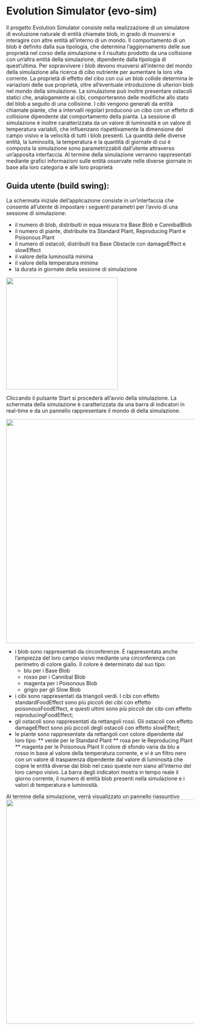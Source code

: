 # Evolution Simulator (evo-sim)

Il progetto Evolution Simulator consiste nella realizzazione di un simulatore di evoluzione naturale di entità chiamate blob, in grado di muoversi e interagire
con altre entità all’interno di un mondo. Il comportamento di un blob è definito dalla sua tipologia, che determina l’aggiornamento delle sue proprietà nel corso della simulazione e il risultato prodotto da una collisione con un’altra entità della simulazione, dipendente dalla tipologia di quest’ultima. Per sopravvivere i blob devono muoversi all’interno del mondo della simulazione alla ricerca di cibo nutriente per aumentare la loro vita corrente. La proprietà di effetto del cibo con cui un blob collide determina le variazioni delle sue proprietà, oltre all’eventuale introduzione di ulteriori blob nel mondo della simulazione. La simulazione può inoltre presentare ostacoli statici che, analogamente ai cibi, comporteranno delle modifiche allo stato del blob a seguito di una collisione. I cibi vengono generati da entità chiamate piante, che a intervalli regolari producono un cibo con un effetto di collisione dipendente dal comportamento della pianta. La sessione di simulazione è inoltre caratterizzata da un valore di luminosità e un valore di temperatura variabili, che influenzano rispettivamente la dimensione del campo visivo e la velocità di tutti i blob presenti. La quantità delle diverse entità, la luminosità, la temperatura e la quantità di giornate di cui è composta la simulazione sono parametrizzabili dall’utente attraverso un’apposita interfaccia. Al termine della simulazione verranno rappresentati mediante grafici informazioni sulle entità osservate nelle diverse giornate in base alla loro categoria e alle loro proprietà

## Guida utente (build swing):
La  schermata  iniziale  dell’applicazione  consiste  in  un’interfaccia  che  consente  all’utente  di  impostare  i  seguenti  parametri  per  l’avvio  di  una  sessione  di simulazione:

* il  numero  di  blob,  distribuiti  in  equa  misura  tra  Base  Blob  e  CannibalBlob
* il numero di piante, distribuite tra Standard Plant, Reproducing Plant e Poisonous Plant
* il numero di ostacoli, distribuiti tra Base Obstacle con damageEffect e slowEffect
* il valore della luminosità minima
* il valore della temperatura minima
* la durata in giornate della sessione di simulazione

<img src="https://github.com/alessandro-oliva4/evo-sim/blob/develop/doc/report/img/InputInterface.png" width="300">

Cliccando il pulsante Start si procederà all’avvio della simulazione. La schermata della simulazione è caratterizzata da una barra di indicatori in real-time e da un pannello rappresentare il mondo di della simulazione.

<img src="https://github.com/alessandro-oliva4/evo-sim/blob/develop/doc/report/img/SimulationInterface.png" width="600">

* i blob sono rappresentati da circonferenze. È rappresentata anche l’ampiezza del loro campo visivo mediante una circonferenza con perimetro di colore giallo. Il colore è determinato dal suo tipo:
  * blu per i Base Blob 
  * rosso per i Cannibal Blob 
  * magenta per i Poisonous Blob 
  * grigio per gli Slow Blob
* i cibi sono rappresentati da triangoli verdi. I cibi con effetto standardFoodEffect sono più piccoli dei cibi con effetto poisonousFoodEffect, e questi ultimi sono più piccoli dei cibi con effetto reproducingFoodEffect;
* gli ostacoli sono rappresentati da rettangoli rossi.  Gli ostacoli con effetto damageEffect sono più piccoli degli ostacoli con effetto slowEffect;
* le piante sono rappresentate da rettangoli con colore dipendente dal loro tipo:
  ** verde per le Standard Plant
  ** rosa per le Reproducing Plant
  ** magenta per le Poisonous Plant
Il colore di sfondo varia da blu a rosso in base al valore della temperatura corrente, e vi è un filtro nero con un valore di trasparenza dipendente dal valore di luminosità che copre le entità diverse dai blob nel caso queste non siano all’interno del loro campo visivo. La barra degli indicatori mostra in tempo reale il giorno corrente, il numero di entità blob presenti nella simulazione e i valori di temperatura e luminosità.

Al termine della simulazione, verrà visualizzato un pannello riassuntivo
<img src="https://github.com/alessandro-oliva4/evo-sim/blob/develop/doc/report/img/ResultsInterface.png" width="600">
